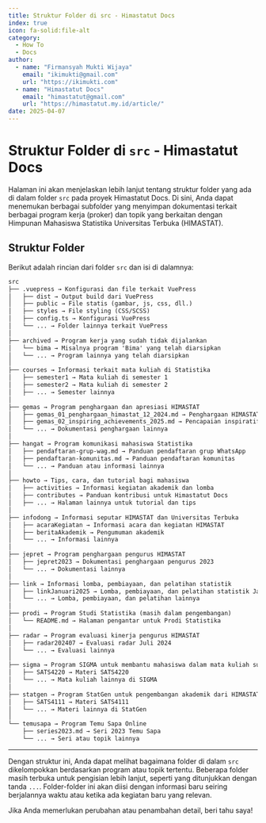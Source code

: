 ```yaml
---
title: Struktur Folder di src - Himastatut Docs
index: true
icon: fa-solid:file-alt
category:
  - How To
  - Docs
author:
  - name: "Firmansyah Mukti Wijaya"
    email: "ikimukti@gmail.com"
    url: "https://ikimukti.com"
  - name: "Himastatut Docs"
    email: "himastatut@gmail.com"
    url: "https://himastatut.my.id/article/"
date: 2025-04-07
---
```


# Struktur Folder di `src` - Himastatut Docs

Halaman ini akan menjelaskan lebih lanjut tentang struktur folder yang ada di dalam folder `src` pada proyek Himastatut Docs. Di sini, Anda dapat menemukan berbagai subfolder yang menyimpan dokumentasi terkait berbagai program kerja (proker) dan topik yang berkaitan dengan Himpunan Mahasiswa Statistika Universitas Terbuka (HIMASTAT).

## Struktur Folder

Berikut adalah rincian dari folder `src` dan isi di dalamnya:

```markdown
src 
├── .vuepress → Konfigurasi dan file terkait VuePress 
│   ├── dist → Output build dari VuePress 
│   ├── public → File statis (gambar, js, css, dll.) 
│   ├── styles → File styling (CSS/SCSS) 
│   ├── config.ts → Konfigurasi VuePress 
│   └── ... → Folder lainnya terkait VuePress 
│ 
├── archived → Program kerja yang sudah tidak dijalankan 
│   └── bima → Misalnya program 'Bima' yang telah diarsipkan 
│   └── ... → Program lainnya yang telah diarsipkan 
│ 
├── courses → Informasi terkait mata kuliah di Statistika 
│   ├── semester1 → Mata kuliah di semester 1 
│   ├── semester2 → Mata kuliah di semester 2 
│   ├── ... → Semester lainnya 
│ 
├── gemas → Program penghargaan dan apresiasi HIMASTAT 
│   ├── gemas_01_penghargaan_himastat_12_2024.md → Penghargaan HIMASTAT 2024 
│   ├── gemas_02_inspiring_achievements_2025.md → Pencapaian inspiratif 2025 
│   └── ... → Dokumentasi penghargaan lainnya 
│ 
├── hangat → Program komunikasi mahasiswa Statistika 
│   ├── pendaftaran-grup-wag.md → Panduan pendaftaran grup WhatsApp 
│   ├── pendaftaran-komunitas.md → Panduan pendaftaran komunitas 
│   └── ... → Panduan atau informasi lainnya 
│ 
├── howto → Tips, cara, dan tutorial bagi mahasiswa 
│   ├── activities → Informasi kegiatan akademik dan lomba 
│   ├── contributes → Panduan kontribusi untuk Himastatut Docs 
│   ├── ... → Halaman lainnya untuk tutorial dan tips 
│ 
├── infodong → Informasi seputar HIMASTAT dan Universitas Terbuka 
│   ├── acaraKegiatan → Informasi acara dan kegiatan HIMASTAT 
│   ├── beritaAkademik → Pengumuman akademik 
│   └── ... → Informasi lainnya 
│ 
├── jepret → Program penghargaan pengurus HIMASTAT 
│   ├── jepret2023 → Dokumentasi penghargaan pengurus 2023 
│   └── ... → Dokumentasi lainnya 
│ 
├── link → Informasi lomba, pembiayaan, dan pelatihan statistik 
│   ├── linkJanuari2025 → Lomba, pembiayaan, dan pelatihan statistik Januari 2025 
│   └── ... → Lomba, pembiayaan, dan pelatihan lainnya 
│   
├── prodi → Program Studi Statistika (masih dalam pengembangan) 
│   └── README.md → Halaman pengantar untuk Prodi Statistika 
│ 
├── radar → Program evaluasi kinerja pengurus HIMASTAT 
│   ├── radar202407 → Evaluasi radar Juli 2024 
│   └── ... → Evaluasi lainnya 
│ 
├── sigma → Program SIGMA untuk membantu mahasiswa dalam mata kuliah sulit dari PRODI STATISTIKA
│   ├── SATS4220 → Materi SATS4220 
│   └── ... → Mata kuliah lainnya di SIGMA 
│ 
├── statgen → Program StatGen untuk pengembangan akademik dari HIMASTATUT
│   ├── SATS4111 → Materi SATS4111 
│   └── ... → Materi lainnya di StatGen 
│ 
└── temusapa → Program Temu Sapa Online 
    ├── series2023.md → Seri 2023 Temu Sapa 
    └── ... → Seri atau topik lainnya
```

---

Dengan struktur ini, Anda dapat melihat bagaimana folder di dalam `src` dikelompokkan berdasarkan program atau topik tertentu. Beberapa folder masih terbuka untuk pengisian lebih lanjut, seperti yang ditunjukkan dengan tanda `...`. Folder-folder ini akan diisi dengan informasi baru seiring berjalannya waktu atau ketika ada kegiatan baru yang relevan.

Jika Anda memerlukan perubahan atau penambahan detail, beri tahu saya!

<GitContributors />
<GitChangelog />
